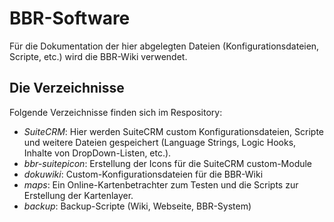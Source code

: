 # BBR-Software
Für die Dokumentation der hier abgelegten Dateien (Konfigurationsdateien, Scripte, etc.) wird die BBR-Wiki verwendet.

## Die Verzeichnisse
Folgende Verzeichnisse finden sich im Respository:
* *SuiteCRM*: Hier werden SuiteCRM custom Konfigurationsdateien, Scripte und weitere Dateien gespeichert (Language Strings, Logic Hooks, Inhalte von DropDown-Listen, etc.). 
* *bbr-suitepicon*: Erstellung der Icons für die SuiteCRM custom-Module
* *dokuwiki*: Custom-Konfigurationsdateien für die BBR-Wiki
* *maps*: Ein Online-Kartenbetrachter zum Testen und die Scripts zur Erstellung der Kartenlayer.
* *backup*: Backup-Scripte (Wiki, Webseite, BBR-System)
